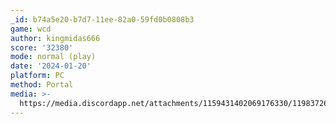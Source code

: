 ```yaml
---
_id: b74a5e20-b7d7-11ee-82a0-59fd0b0808b3
game: wcd
author: kingmidas666
score: '32380'
mode: normal (play)
date: '2024-01-20'
platform: PC
method: Portal
media: >-
  https://media.discordapp.net/attachments/1159431402069176330/1198372680815083721/Screenshot_2024-01-20_21.05.00.png?ex=65beaa87&is=65ac3587&hm=fca58bf8aeb402522f2b405a31f1e03d5c427e1c7ef109f9ea240d60a3692336&=&format=webp&quality=lossless
---
```


